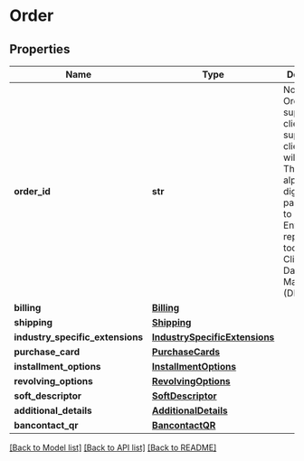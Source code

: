# Order

## Properties
Name | Type | Description | Notes
------------ | ------------- | ------------- | -------------
**order_id** | **str** | Note - Client Order ID if supplied by client. If not supplied by client, IPG will generate. The first 12 alphanumeric digits are passed down to Fiserv Enterprise reporting tool, Clientline and Data File Manager (DFM). | [optional] 
**billing** | [**Billing**](Billing.md) |  | [optional] 
**shipping** | [**Shipping**](Shipping.md) |  | [optional] 
**industry_specific_extensions** | [**IndustrySpecificExtensions**](IndustrySpecificExtensions.md) |  | [optional] 
**purchase_card** | [**PurchaseCards**](PurchaseCards.md) |  | [optional] 
**installment_options** | [**InstallmentOptions**](InstallmentOptions.md) |  | [optional] 
**revolving_options** | [**RevolvingOptions**](RevolvingOptions.md) |  | [optional] 
**soft_descriptor** | [**SoftDescriptor**](SoftDescriptor.md) |  | [optional] 
**additional_details** | [**AdditionalDetails**](AdditionalDetails.md) |  | [optional] 
**bancontact_qr** | [**BancontactQR**](BancontactQR.md) |  | [optional] 

[[Back to Model list]](../README.md#documentation-for-models) [[Back to API list]](../README.md#documentation-for-api-endpoints) [[Back to README]](../README.md)


